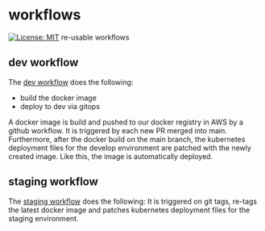 # workflows
[![License: MIT](https://img.shields.io/badge/License-MIT-yellow.svg)](https://opensource.org/licenses/MIT)
re-usable workflows

## dev workflow
The [dev workflow](.github/workflows/dev.yml) does the following:
- build the docker image
- deploy to dev via gitops

A docker image is build and pushed to our docker registry in AWS by a github workflow. It is triggered by each new PR merged into main.
Furthermore, after the docker build on the main branch, the kubernetes deployment files for the develop environment are patched with the newly created image. Like this, the image is automatically deployed.

## staging workflow
The [staging workflow](.github/workflows/staging.yml) does the following:
It is triggered on git tags, re-tags the latest docker image and patches kubernetes deployment files for the staging environment.
